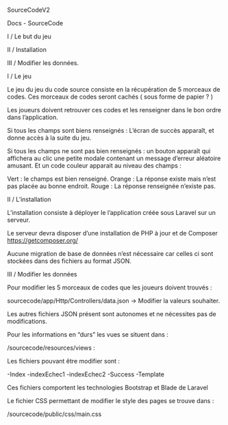 SourceCodeV2

Docs - SourceCode


I / Le but du jeu

II / Installation

III / Modifier les données.




I / Le jeu

Le jeu du jeu du code source consiste en la récupération de 5 morceaux de codes.
Ces morceaux de codes seront cachés ( sous forme de papier ? )

Les joueurs doivent retrouver ces codes et les renseigner dans le bon ordre dans l’application.

Si tous les champs sont biens renseignés : L’écran de succès apparaît, et donne accès à la suite du jeu.

Si tous les champs ne sont pas bien renseignés : un bouton apparaît qui affichera au clic une petite modale contenant un message d’erreur aléatoire amusant. Et un code couleur apparait au niveau des champs :

Vert : le champs est bien renseigné.
Orange : La réponse existe mais n’est pas placée au bonne endroit.
Rouge : La réponse renseignée n’existe pas.


II / L’installation

L’installation consiste à déployer le l’application créée sous Laravel sur un serveur.

Le serveur devra disposer d’une installation de PHP à jour et de Composer
 https://getcomposer.org/

Aucune migration de base de données n’est nécessaire car celles ci sont stockées dans des fichiers au format JSON.



III / Modifier les données

Pour modifier les 5 morceaux de codes que les joueurs doivent trouvés :

sourcecode/app/Http/Controllers/data.json -> Modifier la valeurs souhaiter.

Les autres fichiers JSON présent sont autonomes et ne nécessites pas de modifications.


Pour les informations en “durs”  les vues se situent dans :

/sourcecode/resources/views :

Les fichiers pouvant être modifier sont :

-Index
-indexEchec1
-indexEchec2
-Success
-Template

Ces fichiers comportent les technologies Bootstrap et Blade de Laravel

Le fichier CSS permettant de modifier le style des pages se trouve dans :

/sourcecode/public/css/main.css
